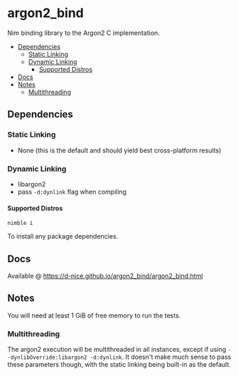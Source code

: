 # argon2_bind

Nim binding library to the Argon2 C implementation.

<!-- vim-markdown-toc GFM -->

* [Dependencies](#dependencies)
  * [Static Linking](#static-linking)
  * [Dynamic Linking](#dynamic-linking)
    * [Supported Distros](#supported-distros)
* [Docs](#docs)
* [Notes](#notes)
  * [Multithreading](#multithreading)

<!-- vim-markdown-toc -->

## Dependencies

### Static Linking

* None (this is the default and should yield best cross-platform results)

### Dynamic Linking

* libargon2
* pass `-d:dynlink` flag when compiling

#### Supported Distros

`nimble i`

To install any package dependencies.

## Docs

Available @ <https://d-nice.github.io/argon2_bind/argon2_bind.html>

## Notes

You will need at least 1 GiB of free memory to run the tests.

### Multithreading

The argon2 execution will be multithreaded in all instances, except if
using `--dynlibOverride:libargon2 -d:dynlink`. It doesn't make much sense
to pass these parameters though, with the static linking being built-in as
the default.

